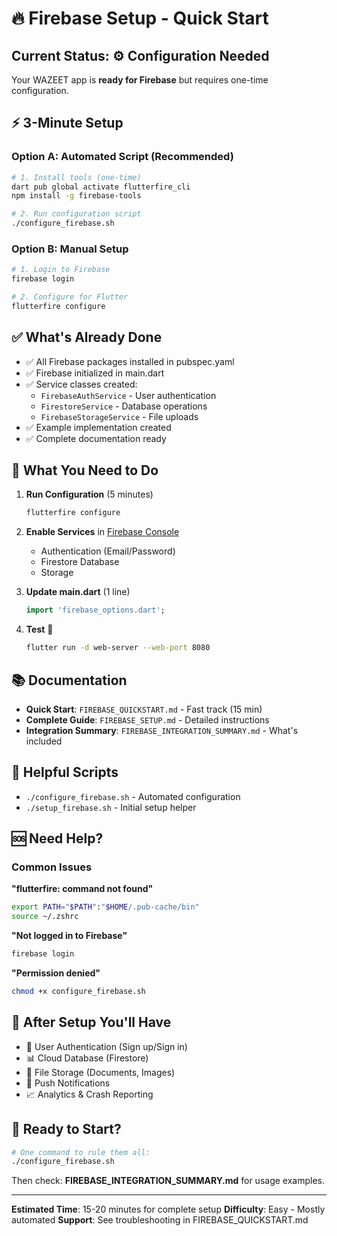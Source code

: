 # 🔥 Firebase Setup - Quick Start

## Current Status: ⚙️ Configuration Needed

Your WAZEET app is **ready for Firebase** but requires one-time configuration.

## ⚡ 3-Minute Setup

### Option A: Automated Script (Recommended)

```bash
# 1. Install tools (one-time)
dart pub global activate flutterfire_cli
npm install -g firebase-tools

# 2. Run configuration script
./configure_firebase.sh
```

### Option B: Manual Setup

```bash
# 1. Login to Firebase
firebase login

# 2. Configure for Flutter
flutterfire configure
```

## ✅ What's Already Done

- ✅ All Firebase packages installed in pubspec.yaml
- ✅ Firebase initialized in main.dart
- ✅ Service classes created:
  - `FirebaseAuthService` - User authentication
  - `FirestoreService` - Database operations
  - `FirebaseStorageService` - File uploads
- ✅ Example implementation created
- ✅ Complete documentation ready

## 🎯 What You Need to Do

1. **Run Configuration** (5 minutes)
   ```bash
   flutterfire configure
   ```

2. **Enable Services** in [Firebase Console](https://console.firebase.google.com)
   - Authentication (Email/Password)
   - Firestore Database
   - Storage

3. **Update main.dart** (1 line)
   ```dart
   import 'firebase_options.dart';
   ```

4. **Test** 🚀
   ```bash
   flutter run -d web-server --web-port 8080
   ```

## 📚 Documentation

- **Quick Start**: `FIREBASE_QUICKSTART.md` - Fast track (15 min)
- **Complete Guide**: `FIREBASE_SETUP.md` - Detailed instructions
- **Integration Summary**: `FIREBASE_INTEGRATION_SUMMARY.md` - What's included

## 🔧 Helpful Scripts

- `./configure_firebase.sh` - Automated configuration
- `./setup_firebase.sh` - Initial setup helper

## 🆘 Need Help?

### Common Issues

**"flutterfire: command not found"**
```bash
export PATH="$PATH":"$HOME/.pub-cache/bin"
source ~/.zshrc
```

**"Not logged in to Firebase"**
```bash
firebase login
```

**"Permission denied"**
```bash
chmod +x configure_firebase.sh
```

## 🎉 After Setup You'll Have

- 🔐 User Authentication (Sign up/Sign in)
- 📊 Cloud Database (Firestore)
- 📁 File Storage (Documents, Images)
- 📱 Push Notifications
- 📈 Analytics & Crash Reporting

## 🚀 Ready to Start?

```bash
# One command to rule them all:
./configure_firebase.sh
```

Then check: **FIREBASE_INTEGRATION_SUMMARY.md** for usage examples.

---

**Estimated Time**: 15-20 minutes for complete setup
**Difficulty**: Easy - Mostly automated
**Support**: See troubleshooting in FIREBASE_QUICKSTART.md
